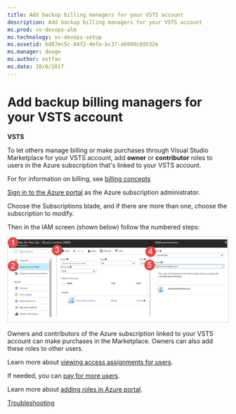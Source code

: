 ```yaml
---
title: Add backup billing managers for your VSTS account
description: Add backup billing managers for your VSTS account
ms.prod: vs-devops-alm
ms.technology: vs-devops-setup
ms.assetid: bd87ec5c-84f2-4efa-bc37-a6999cb9532e
ms.manager: douge
ms.author: estfan
ms.date: 10/6/2017
---
```


#  Add backup billing managers for your VSTS account

**VSTS**



To let others manage billing or make purchases through Visual Studio Marketplace for your VSTS account, 
add **owner** or **contributor** roles to users in the Azure subscription that's linked to your VSTS account.

For for information on billing, see [billing concepts](billing-concepts.md)


[Sign in to the Azure portal](https://portal.azure.com/) as the Azure subscription administrator.

Choose the Subscriptions blade, and if there are more than one, choose the subscription to modify.

Then in the IAM screen (shown below) follow the numbered steps:

![access control adding owners and contributors](_img/set-up-billing/ap-add-owncontrib.png)

Owners and contributors of the Azure subscription linked to your VSTS account can make purchases in the 
Marketplace.  Owners can also add these roles to other users.

Learn more about [viewing access assignments for users](https://docs.microsoft.com/en-us/azure/active-directory/role-based-access-control-manage-assignments#view-access-assignments).

If needed, you can [pay for more users](buy-basic-access-add-users.md).

Learn more about [adding roles in Azure portal](https://docs.microsoft.com/en-us/azure/active-directory/role-based-access-control-configure#add-access).


[Troubleshooting](faq-billing-setup.md)
